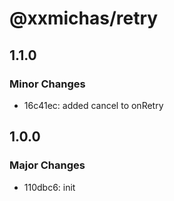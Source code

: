 # @xxmichas/retry

## 1.1.0

### Minor Changes

- 16c41ec: added cancel to onRetry

## 1.0.0

### Major Changes

- 110dbc6: init
